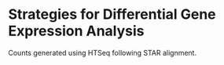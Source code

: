 # Strategies for Differential Gene Expression Analysis

Counts generated using HTSeq following STAR alignment.

